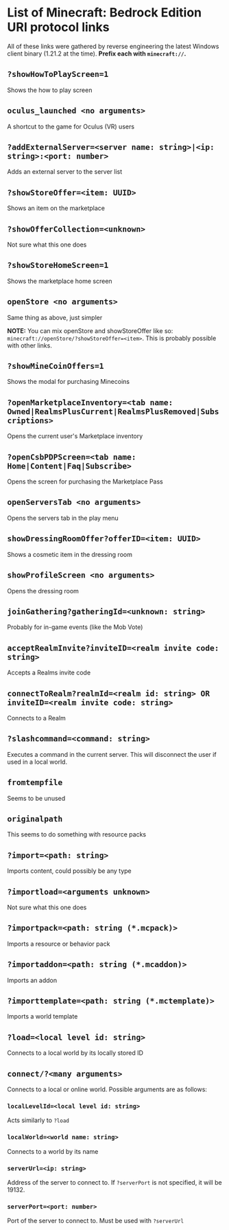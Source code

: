 # List of Minecraft: Bedrock Edition URI protocol links
All of these links were gathered by reverse engineering the latest Windows client binary (1.21.2 at the time). **Prefix each with `minecraft://`.**

## `?showHowToPlayScreen=1`
Shows the how to play screen

## `oculus_launched <no arguments>`
A shortcut to the game for Oculus (VR) users

## `?addExternalServer=<server name: string>|<ip: string>:<port: number>`
Adds an external server to the server list

## `?showStoreOffer=<item: UUID>`
Shows an item on the marketplace

## `?showOfferCollection=<unknown>`
Not sure what this one does

## `?showStoreHomeScreen=1`
Shows the marketplace home screen

## `openStore <no arguments>`
Same thing as above, just simpler

**NOTE:** You can mix openStore and showStoreOffer like so: `minecraft://openStore/?showStoreOffer=<item>`. This is probably possible with other links.

## `?showMineCoinOffers=1`
Shows the modal for purchasing Minecoins

## `?openMarketplaceInventory=<tab name: Owned|RealmsPlusCurrent|RealmsPlusRemoved|Subscriptions>`
Opens the current user's Marketplace inventory

## `?openCsbPDPScreen=<tab name: Home|Content|Faq|Subscribe>`
Opens the screen for purchasing the Marketplace Pass

## `openServersTab <no arguments>`
Opens the servers tab in the play menu

## `showDressingRoomOffer?offerID=<item: UUID>`
Shows a cosmetic item in the dressing room

## `showProfileScreen <no arguments>`
Opens the dressing room

## `joinGathering?gatheringId=<unknown: string>`
Probably for in-game events (like the Mob Vote)

## `acceptRealmInvite?inviteID=<realm invite code: string>`
Accepts a Realms invite code

## `connectToRealm?realmId=<realm id: string> OR inviteID=<realm invite code: string>`
Connects to a Realm

## `?slashcommand=<command: string>`
Executes a command in the current server. This will disconnect the user if used in a local world.

## `fromtempfile`
Seems to be unused

## `originalpath`
This seems to do something with resource packs

## `?import=<path: string>`
Imports content, could possibly be any type

## `?importload=<arguments unknown>`
Not sure what this one does

## `?importpack=<path: string (*.mcpack)>`
Imports a resource or behavior pack

## `?importaddon=<path: string (*.mcaddon)>`
Imports an addon

## `?importtemplate=<path: string (*.mctemplate)>`
Imports a world template

## `?load=<local level id: string>`
Connects to a local world by its locally stored ID

## `connect/?<many arguments>`
Connects to a local or online world. Possible arguments are as follows:

### `localLevelId=<local level id: string>`
Acts similarly to `?load`

### `localWorld=<world name: string>`
Connects to a world by its name

### `serverUrl=<ip: string>`
Address of the server to connect to. If `?serverPort` is not specified, it will be 19132.

### `serverPort=<port: number>`
Port of the server to connect to. Must be used with `?serverUrl`
